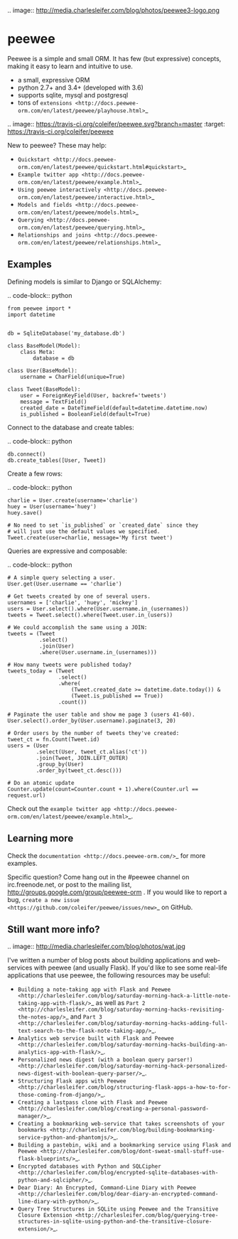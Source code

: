 .. image:: http://media.charlesleifer.com/blog/photos/peewee3-logo.png

peewee
======

Peewee is a simple and small ORM. It has few (but expressive) concepts, making it easy to learn and intuitive to use.

* a small, expressive ORM
* python 2.7+ and 3.4+ (developed with 3.6)
* supports sqlite, mysql and postgresql
* tons of `extensions <http://docs.peewee-orm.com/en/latest/peewee/playhouse.html>`_

.. image:: https://travis-ci.org/coleifer/peewee.svg?branch=master
  :target: https://travis-ci.org/coleifer/peewee

New to peewee? These may help:

* `Quickstart <http://docs.peewee-orm.com/en/latest/peewee/quickstart.html#quickstart>`_
* `Example twitter app <http://docs.peewee-orm.com/en/latest/peewee/example.html>`_
* `Using peewee interactively <http://docs.peewee-orm.com/en/latest/peewee/interactive.html>`_
* `Models and fields <http://docs.peewee-orm.com/en/latest/peewee/models.html>`_
* `Querying <http://docs.peewee-orm.com/en/latest/peewee/querying.html>`_
* `Relationships and joins <http://docs.peewee-orm.com/en/latest/peewee/relationships.html>`_

Examples
--------

Defining models is similar to Django or SQLAlchemy:

.. code-block:: python

    from peewee import *
    import datetime


    db = SqliteDatabase('my_database.db')

    class BaseModel(Model):
        class Meta:
            database = db

    class User(BaseModel):
        username = CharField(unique=True)

    class Tweet(BaseModel):
        user = ForeignKeyField(User, backref='tweets')
        message = TextField()
        created_date = DateTimeField(default=datetime.datetime.now)
        is_published = BooleanField(default=True)

Connect to the database and create tables:

.. code-block:: python

    db.connect()
    db.create_tables([User, Tweet])

Create a few rows:

.. code-block:: python

    charlie = User.create(username='charlie')
    huey = User(username='huey')
    huey.save()

    # No need to set `is_published` or `created_date` since they
    # will just use the default values we specified.
    Tweet.create(user=charlie, message='My first tweet')

Queries are expressive and composable:

.. code-block:: python

    # A simple query selecting a user.
    User.get(User.username == 'charlie')

    # Get tweets created by one of several users.
    usernames = ['charlie', 'huey', 'mickey']
    users = User.select().where(User.username.in_(usernames))
    tweets = Tweet.select().where(Tweet.user.in_(users))

    # We could accomplish the same using a JOIN:
    tweets = (Tweet
              .select()
              .join(User)
              .where(User.username.in_(usernames)))

    # How many tweets were published today?
    tweets_today = (Tweet
                    .select()
                    .where(
                        (Tweet.created_date >= datetime.date.today()) &
                        (Tweet.is_published == True))
                    .count())

    # Paginate the user table and show me page 3 (users 41-60).
    User.select().order_by(User.username).paginate(3, 20)

    # Order users by the number of tweets they've created:
    tweet_ct = fn.Count(Tweet.id)
    users = (User
             .select(User, tweet_ct.alias('ct'))
             .join(Tweet, JOIN.LEFT_OUTER)
             .group_by(User)
             .order_by(tweet_ct.desc()))

    # Do an atomic update
    Counter.update(count=Counter.count + 1).where(Counter.url == request.url)

Check out the `example twitter app <http://docs.peewee-orm.com/en/latest/peewee/example.html>`_.

Learning more
-------------

Check the `documentation <http://docs.peewee-orm.com/>`_ for more examples.

Specific question? Come hang out in the #peewee channel on irc.freenode.net, or post to the mailing list, http://groups.google.com/group/peewee-orm . If you would like to report a bug, `create a new issue <https://github.com/coleifer/peewee/issues/new>`_ on GitHub.

Still want more info?
---------------------

.. image:: http://media.charlesleifer.com/blog/photos/wat.jpg

I've written a number of blog posts about building applications and web-services with peewee (and usually Flask). If you'd like to see some real-life applications that use peewee, the following resources may be useful:

* `Building a note-taking app with Flask and Peewee <http://charlesleifer.com/blog/saturday-morning-hack-a-little-note-taking-app-with-flask/>`_ as well as `Part 2 <http://charlesleifer.com/blog/saturday-morning-hacks-revisiting-the-notes-app/>`_ and `Part 3 <http://charlesleifer.com/blog/saturday-morning-hacks-adding-full-text-search-to-the-flask-note-taking-app/>`_.
* `Analytics web service built with Flask and Peewee <http://charlesleifer.com/blog/saturday-morning-hacks-building-an-analytics-app-with-flask/>`_.
* `Personalized news digest (with a boolean query parser!) <http://charlesleifer.com/blog/saturday-morning-hack-personalized-news-digest-with-boolean-query-parser/>`_.
* `Structuring Flask apps with Peewee <http://charlesleifer.com/blog/structuring-flask-apps-a-how-to-for-those-coming-from-django/>`_.
* `Creating a lastpass clone with Flask and Peewee <http://charlesleifer.com/blog/creating-a-personal-password-manager/>`_.
* `Creating a bookmarking web-service that takes screenshots of your bookmarks <http://charlesleifer.com/blog/building-bookmarking-service-python-and-phantomjs/>`_.
* `Building a pastebin, wiki and a bookmarking service using Flask and Peewee <http://charlesleifer.com/blog/dont-sweat-small-stuff-use-flask-blueprints/>`_.
* `Encrypted databases with Python and SQLCipher <http://charlesleifer.com/blog/encrypted-sqlite-databases-with-python-and-sqlcipher/>`_.
* `Dear Diary: An Encrypted, Command-Line Diary with Peewee <http://charlesleifer.com/blog/dear-diary-an-encrypted-command-line-diary-with-python/>`_.
* `Query Tree Structures in SQLite using Peewee and the Transitive Closure Extension <http://charlesleifer.com/blog/querying-tree-structures-in-sqlite-using-python-and-the-transitive-closure-extension/>`_.
